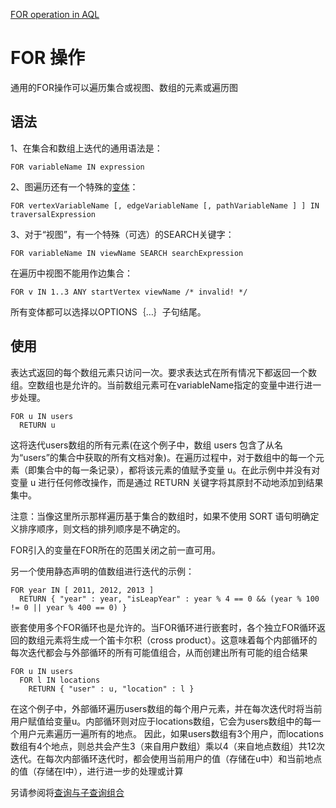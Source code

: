 [FOR operation in AQL](https://docs.arangodb.com/3.11/aql/high-level-operations/for/)

# FOR 操作
通用的FOR操作可以遍历集合或视图、数组的元素或遍历图

## 语法
1、在集合和数组上迭代的通用语法是：

```
FOR variableName IN expression
```

2、图遍历还有一个特殊的[变体](https://docs.arangodb.com/3.11/aql/graphs/traversals/)：
```
FOR vertexVariableName [, edgeVariableName [, pathVariableName ] ] IN traversalExpression
```

3、对于“视图”，有一个特殊（可选）的SEARCH关键字：
```
FOR variableName IN viewName SEARCH searchExpression
```
在遍历中视图不能用作边集合：
```
FOR v IN 1..3 ANY startVertex viewName /* invalid! */
```

所有变体都可以选择以OPTIONS｛…｝子句结尾。

## 使用
表达式返回的每个数组元素只访问一次。要求表达式在所有情况下都返回一个数组。空数组也是允许的。当前数组元素可在variableName指定的变量中进行进一步处理。
```
FOR u IN users
  RETURN u
```
这将迭代users数组的所有元素(在这个例子中，数组 users 包含了从名为“users”的集合中获取的所有文档对象)。在遍历过程中，对于数组中的每一个元素（即集合中的每一条记录），都将该元素的值赋予变量 u。在此示例中并没有对变量 u 进行任何修改操作，而是通过 RETURN 关键字将其原封不动地添加到结果集中。

注意：当像这里所示那样遍历基于集合的数组时，如果不使用 SORT 语句明确定义排序顺序，则文档的排列顺序是不确定的。

FOR引入的变量在FOR所在的范围关闭之前一直可用。

另一个使用静态声明的值数组进行迭代的示例：
```
FOR year IN [ 2011, 2012, 2013 ]
  RETURN { "year" : year, "isLeapYear" : year % 4 == 0 && (year % 100 != 0 || year % 400 == 0) }
```

嵌套使用多个FOR循环也是允许的。当FOR循环进行嵌套时，各个独立FOR循环返回的数组元素将生成一个笛卡尔积（cross product）。这意味着每个内部循环的每次迭代都会与外部循环的所有可能值组合，从而创建出所有可能的组合结果
```
FOR u IN users
  FOR l IN locations
    RETURN { "user" : u, "location" : l }
```
在这个例子中，外部循环遍历users数组的每个用户元素，并在每次迭代时将当前用户赋值给变量u。内部循环则对应于locations数组，它会为users数组中的每一个用户元素遍历一遍所有的地点。
因此，如果users数组有3个用户，而locations数组有4个地点，则总共会产生3（来自用户数组）乘以4（来自地点数组）共12次迭代。在每次内部循环迭代时，都会使用当前用户的值（存储在u中）和当前地点的值（存储在l中），进行进一步的处理或计算

另请参阅将[查询与子查询组合](https://docs.arangodb.com/3.11/aql/fundamentals/subqueries/)